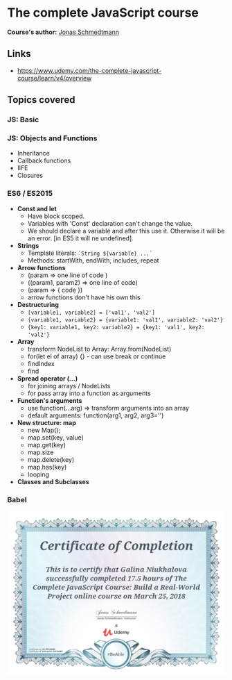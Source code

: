 # The complete JavaScript course

**Course's author:** [Jonas Schmedtmann](https://www.facebook.com/jschmedtmann)

## Links
- https://www.udemy.com/the-complete-javascript-course/learn/v4/overview

## Topics covered
### JS: Basic
### JS: Objects and Functions
  - Inheritance
  - Callback functions
  - IIFE
  - Closures
### ES6 / ES2015
  - **Const and let**
    - Have block scoped.
    - Variables with 'Const' declaration can't change the value.
    - We should declare a variable and after this use it. Otherwise it will be an error. [in ES5 it will ne undefined].
  - **Strings**
    - Template literals: 
      `` `String ${variable} ...` ``
    - Methods: startWith, endWith, includes, repeat
  - **Arrow functions**
    - (param => one line of code )
    - ((param1, param2) => one line of code)
    - (param => { code })
    - arrow functions don't have his own this
  - **Destructuring**
    - `[variable1, variable2] = ['val1', 'val2']`
    - `{variable1, variable2} = {variable1: 'val1', variable2: 'val2'}`
    - `{key1: variable1, key2: variable2} = {key1: 'val1', key2: 'val2'}`
  - **Array**
    - transform NodeList to Array: Array.from(NodeList)
    - for(let el of array) {} - can use break or continue
    - findIndex
    - find
  - **Spread operator (...)**
    - for joining arrays / NodeLists
    - for pass array into a function as arguments
  - **Function's arguments**
    - use function(...arg) => transform arguments into an array
    - default arguments: function(arg1, arg2, arg3='')
  - **New structure: map**
     - new Map();
     - map.set(key, value)
     - map.get(key)
     - map.size
     - map.delete(key)
     - map.has(key)
     - looping
  - **Classes and Subclasses**
 ### Babel
 
 ![certificate](https://github.com/galina-niukhalova/udemy-javaScript/blob/master/certificate.jpg)
